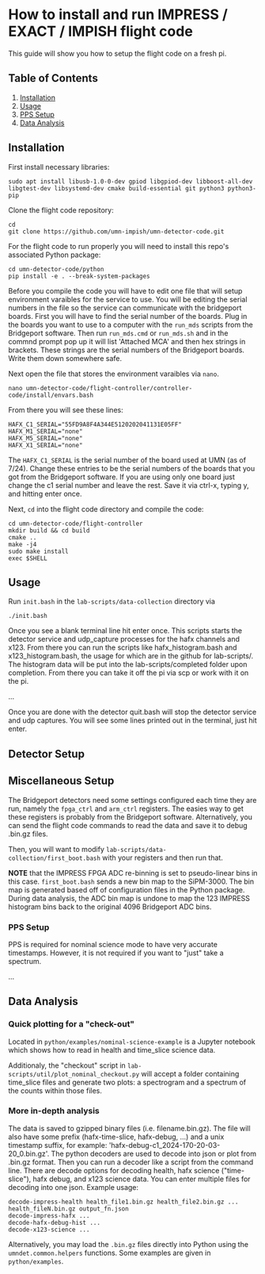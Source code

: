# How to install and run IMPRESS / EXACT / IMPISH flight code

This guide will show you how to setup the flight code on a fresh pi.

## Table of Contents
1. [Installation](#installation)
2. [Usage](#usage)
3. [PPS Setup](#pps-setup)
4. [Data Analysis](#data-analysis)


## Installation

First install necessary libraries:
```
sudo apt install libusb-1.0-0-dev gpiod libgpiod-dev libboost-all-dev libgtest-dev libsystemd-dev cmake build-essential git python3 python3-pip
```

Clone the flight code repository:
```
cd
git clone https://github.com/umn-impish/umn-detector-code.git
```

For the flight code to run properly you will need to install this repo's associated Python package:
```
cd umn-detector-code/python
pip install -e . --break-system-packages
```

Before you compile the code you will have to edit one file that will setup environment varaibles for the service to use. You will be editing the serial numbers in the file so the service can communicate with the bridgeport boards. First you will have to find the serial number of the boards. Plug in the boards you want to use to a computer with the `run_mds` scripts from the Bridgeport software. Then run `run_mds.cmd` or `run_mds.sh` and in the commnd prompt pop up it will list 'Attached MCA' and then hex strings in brackets. These strings are the serial numbers of the Bridgeport boards. Write them down somewhere safe. 

Next open the file that stores the environment varaibles via `nano`.

```
nano umn-detector-code/flight-controller/controller-code/install/envars.bash
```
From there you will see these lines:
```
HAFX_C1_SERIAL="55FD9A8F4A344E5120202041131E05FF"
HAFX_M1_SERIAL="none"
HAFX_M5_SERIAL="none"
HAFX_X1_SERIAL="none"
```
The `HAFX_C1_SERIAL` is the serial number of the board used at UMN (as of 7/24). Change these entries to be the serial numbers of the boards that you got from the Bridgeport software. If you are using only one board just change the c1 serial number and leave the rest.
Save it via ctrl-x, typing y, and hitting enter once.

Next, `cd` into the flight code directory and compile the code:
```
cd umn-detector-code/flight-controller
mkdir build && cd build
cmake ..
make -j4
sudo make install
exec $SHELL
```

## Usage

Run `init.bash` in the `lab-scripts/data-collection` directory via
```
./init.bash
```
Once you see a blank terminal line hit enter once. This scripts starts the detector service and udp_capture processes for the hafx channels and x123. From there you can run the scripts like hafx_histogram.bash and x123_histogram.bash, the usage for which are in the github for lab-scripts/. The histogram data will be put into the lab-scripts/completed folder upon completion. From there you can take it off the pi via scp or work with it on the pi.

...

Once you are done with the detector quit.bash will stop the detector service and udp captures. You will see some lines printed out in the terminal, just hit enter.

## Detector Setup

## Miscellaneous Setup
The Bridgeport detectors need some settings configured each time they are run,
    namely the `fpga_ctrl` and `arm_ctrl` registers.
The easies way to get these registers is probably from the Bridgeport software.
Alternatively,
    you can send the flight code commands to read the data
    and save it to debug .bin.gz files.

Then, you will want to modify `lab-scripts/data-collection/first_boot.bash`
    with your registers and then run that.

**NOTE** that the IMPRESS FPGA ADC re-binning is set to pseudo-linear bins in this case.
`first_boot.bash` sends a new bin map to the SiPM-3000.
The bin map is generated based off of configuration files in the Python package.
During data analysis, the ADC bin map is undone to map the 123 IMPRESS histogram
    bins back to the original 4096 Bridgeport ADC bins.

### PPS Setup

PPS is required for nominal science mode to have very accurate timestamps.
However, it is not required if you want to "just" take a spectrum.

...

## Data Analysis
### Quick plotting for a "check-out"

Located in `python/examples/nominal-science-example` is a Jupyter notebook which shows how to read in health and time_slice science data.

Additionaly,
    the "checkout" script in `lab-scripts/util/plot_nominal_checkout.py`
    will accept a folder containing time_slice files and generate two plots:
    a spectrogram and a spectrum of the counts within those files.

### More in-depth analysis
The data is saved to gzipped binary files (i.e. filename.bin.gz).
The file will also have some prefix (hafx-time-slice, hafx-debug, ...) and a unix timestamp suffix, for example: 'hafx-debug-c1_2024-170-20-03-20_0.bin.gz'.
The python decoders are used to decode into json or plot from .bin.gz format.
Then you can run a decoder like a script from the command line.
There are decode options for decoding health,
    hafx science ("time-slice"), hafx debug, and x123 science data.
You can enter multiple files for decoding into one json. Example usage:
```
decode-impress-health health_file1.bin.gz health_file2.bin.gz ... health_fileN.bin.gz output_fn.json
decode-impress-hafx ...                       
decode-hafx-debug-hist ...
decode-x123-science ...
```

Alternatively, you may load the `.bin.gz` files directly into Python using the `umndet.common.helpers` functions.
Some examples are given in `python/examples`.

